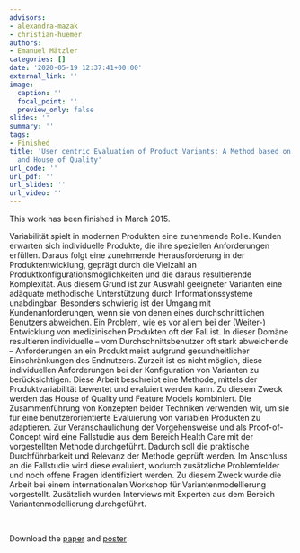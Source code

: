 ```yaml
---
advisors:
- alexandra-mazak
- christian-huemer
authors:
- Emanuel Mätzler
categories: []
date: '2020-05-19 12:37:41+00:00'
external_link: ''
image:
  caption: ''
  focal_point: ''
  preview_only: false
slides: ''
summary: ''
tags:
- Finished
title: 'User centric Evaluation of Product Variants: A Method based on Feature Models
  and House of Quality'
url_code: ''
url_pdf: ''
url_slides: ''
url_video: ''
---
```


This work has been finished in March 2015.

Variabilität spielt in modernen Produkten eine zunehmende Rolle. Kunden erwarten sich individuelle Produkte, die ihre speziellen Anforderungen erfüllen. Daraus folgt eine zunehmende Herausforderung in der Produktentwicklung, geprägt durch die Vielzahl an Produktkonfigurationsmöglichkeiten und die daraus resultierende Komplexität. Aus diesem Grund ist zur Auswahl geeigneter Varianten eine adäquate methodische Unterstützung durch Informationssysteme unabdingbar. Besonders schwierig ist der Umgang mit Kundenanforderungen, wenn sie von denen eines durchschnittlichen Benutzers abweichen. Ein Problem, wie es vor allem bei der (Weiter-) Entwicklung von medizinischen Produkten oft der Fall ist. In dieser Domäne resultieren individuelle – vom Durchschnittsbenutzer oft stark abweichende – Anforderungen an ein Produkt meist aufgrund gesundheitlicher Einschränkungen des Endnutzers. Zurzeit ist es nicht möglich, diese individuellen Anforderungen bei der Konfiguration von Varianten zu berücksichtigen. Diese Arbeit beschreibt eine Methode, mittels der Produktvariabilität bewertet und evaluiert werden kann. Zu diesem Zweck werden das House of Quality und Feature Models kombiniert. Die Zusammenführung von Konzepten beider Techniken verwenden wir, um sie für eine benutzerorientierte Evaluierung von variablen Produkten zu adaptieren. Zur Veranschaulichung der Vorgehensweise und als Proof-of-Concept wird eine Fallstudie aus dem Bereich Health Care mit der vorgestellten Methode durchgeführt. Dadurch soll die praktische Durchführbarkeit und Relevanz der Methode geprüft werden. Im Anschluss an die Fallstudie wird diese evaluiert, wodurch zusätzliche Problemfelder und noch offene Fragen identifiziert werden. Zu diesem Zweck wurde die Arbeit bei einem internationalen Workshop für Variantenmodellierung vorgestellt. Zusätzlich wurden Interviews mit Experten aus dem Bereich Variantenmodellierung durchgeführt.

&nbsp;

 Download the [paper](https://www.big.tuwien.ac.at/app/uploads/2016/10/Maetzler_paper.pdf) and [poster](https://www.big.tuwien.ac.at/app/uploads/2016/10/Maetzler_poster.pdf)
